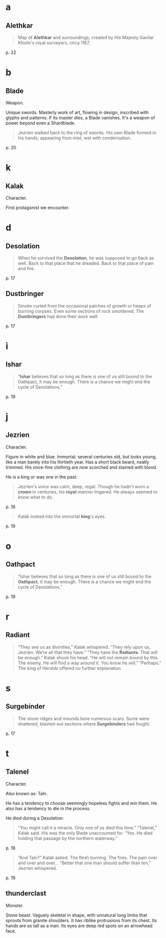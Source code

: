 # a
## Alethkar

   > Map of **Alethkar** and surroundings, created by His Majesty Gavilar
   > Kholin's royal surveyors, circa 1167.

p. 22

##
# b
## Blade

Weapon.

Unique swords.
Masterly work of art, flowing in design, inscribed with glyphs and patterns.
If its master dies, a Blade vanishes.
It's a weapon of power beyond even a Shardblade.

   > Jezrien walked back to the ring of swords.
   > His own Blade formed in his hands, appearing from mist, wet with condensation.

p. 20

##
# k
## Kalak

Character.

First protagonist we encounter.

##
# d
## Desolation

   > When he survived the **Desolation**, he was supposed to go back as well.
   > Back to that place that he dreaded.
   > Back to that place of pain and fire.

p. 17

## Dustbringer

   > Smoke curled from the occasional patches of growth or heaps of burning corpses.
   > Even some sections of rock smoldered.
   > The **Dustbringers** had done their work well.

p. 17

##
# i
## Ishar

   > “**Ishar** believes that so long as there is one of us still bound to the
   > Oathpact, it may be enough. There is a chance we might end the cycle of
   > Desolations.”

p. 19

##
# j
## Jezrien

Character.

Figure in white and blue.
Immortal; several centuries old, but looks young, like a man barely into his thirtieth year.
Has a short black beard, neatly trimmed.
His once-fine clothing are now scorched and stained with blood.

He is a king or was one in the past:
   > Jezrien's voice was calm, deep, regal.
   > Though he hadn't worn a **crown** in centuries, his **royal** manner lingered.
   > He always seemed to know what to do.

p. 18

   > Kalak looked into the immortal **king**'s eyes.

p. 19

##
# o
## Oathpact

   > “Ishar believes that so long as there is one of us still bound to the
   > **Oathpact**, it may be enough. There is a chance we might end the cycle of
   > Desolations.”

p. 19

##
# r
## Radiant

   > “They see us as divinities,” Kalak whispered.
   > “They rely upon us, Jezrien. We’re all that they have.”
   > “They have the **Radiants**. That will be enough.” Kalak shook his head.
   > “He will not remain bound by this. The enemy. He will find a way around it. You know he will.”
   > “Perhaps.” The king of Heralds offered no further explanation.

##
# s
## Surgebinder

   > The stone ridges and mounds bore numerous scars.
   > Some were shattered, blasted-out sections where **Surgebinders** had fought.

p. 17

##
# t
## Talenel

Character.

Also known as: Taln.

He has a tendency to choose seemingly hopeless fights and win them.
He also has a tendency to die in the process.

He died during a Desolation:
   > “You might call it a miracle. Only one of us died this time.”
   > “Talenel,” Kalak said. His was the only Blade unaccounted for.
   > “Yes. He died holding that passage by the northern waterway.”

p. 18

   > “And Taln?” Kalak asked.
   > The flesh burning. The fires. The pain over and over and over…
   > “Better that one man should suffer than ten,” Jezrien whispered.

p. 19

## thunderclast

Monster.

Stone beast.
Vaguely skeletal in  shape, with unnatural long limbs that  sprouts from granite
shoulders.
It has riblike protrusions from its chest.
Its hands are as tall as a man.
Its eyes are deep red spots on an arrowhead face.

